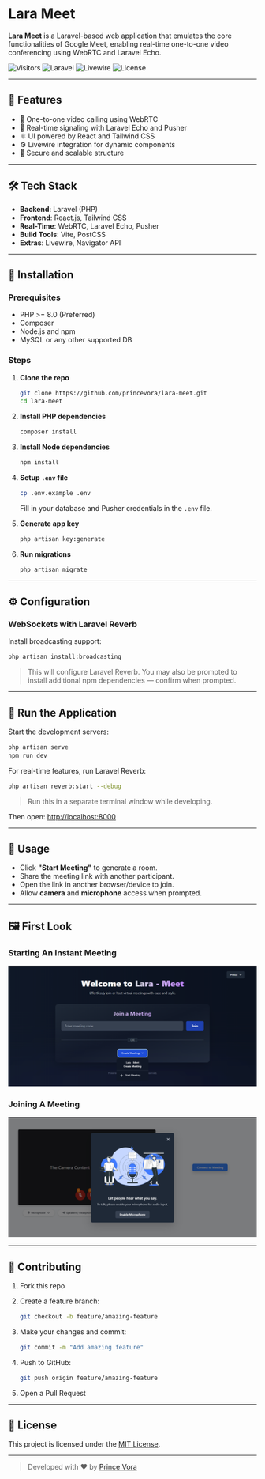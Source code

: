 
# Lara Meet

**Lara Meet** is a Laravel-based web application that emulates the core functionalities of Google Meet, enabling real-time one-to-one video conferencing using WebRTC and Laravel Echo.

<p align="left">
  <img alt="Visitors" src="https://visitor-badge.laobi.icu/badge?page_id=princevora.lara-meet" />
  <img alt="Laravel" src="https://img.shields.io/badge/Laravel-10-red" />
  <img alt="Livewire" src="https://img.shields.io/badge/Livewire-enabled-blue" />
  <img alt="License" src="https://img.shields.io/github/license/princevora/lara-meet" />
</p>

---

## 📌 Features

- 🎥 One-to-one video calling using WebRTC
- 📡 Real-time signaling with Laravel Echo and Pusher
- ⚛️ UI powered by React and Tailwind CSS
- ⚙️ Livewire integration for dynamic components
- 🔐 Secure and scalable structure

---

## 🛠️ Tech Stack

- **Backend**: Laravel (PHP)
- **Frontend**: React.js, Tailwind CSS
- **Real-Time**: WebRTC, Laravel Echo, Pusher
- **Build Tools**: Vite, PostCSS
- **Extras**: Livewire, Navigator API

---

## 🚀 Installation

### Prerequisites

- PHP >= 8.0 (Preferred)
- Composer
- Node.js and npm
- MySQL or any other supported DB

### Steps

1. **Clone the repo**

   ```bash
   git clone https://github.com/princevora/lara-meet.git
   cd lara-meet
   ```

2. **Install PHP dependencies**

   ```bash
   composer install
   ```

3. **Install Node dependencies**

   ```bash
   npm install
   ```

4. **Setup `.env` file**

   ```bash
   cp .env.example .env
   ```

   Fill in your database and Pusher credentials in the `.env` file.

5. **Generate app key**

   ```bash
   php artisan key:generate
   ```

6. **Run migrations**

   ```bash
   php artisan migrate
   ```

---

## ⚙️ Configuration

### WebSockets with Laravel Reverb

Install broadcasting support:

```bash
php artisan install:broadcasting
```

> This will configure Laravel Reverb. You may also be prompted to install additional npm dependencies — confirm when prompted.

---

## 🧪 Run the Application

Start the development servers:

```bash
php artisan serve
npm run dev
```

For real-time features, run Laravel Reverb:

```bash
php artisan reverb:start --debug
```

> Run this in a separate terminal window while developing.

Then open: [http://localhost:8000](http://localhost:8000)

---

## 🧭 Usage

- Click **"Start Meeting"** to generate a room.
- Share the meeting link with another participant.
- Open the link in another browser/device to join.
- Allow **camera** and **microphone** access when prompted.

---

## 🖼️ First Look

### Starting An Instant Meeting  
![Start Meeting Screenshot](github-images/image.png)

### Joining A Meeting  
![Join Meeting Screenshot](github-images/image-1.png)

---

## 🤝 Contributing

1. Fork this repo
2. Create a feature branch:

   ```bash
   git checkout -b feature/amazing-feature
   ```

3. Make your changes and commit:

   ```bash
   git commit -m "Add amazing feature"
   ```

4. Push to GitHub:

   ```bash
   git push origin feature/amazing-feature
   ```

5. Open a Pull Request

---

## 📄 License

This project is licensed under the [MIT License](LICENSE).

---

> Developed with ❤️ by [Prince Vora](https://github.com/princevora)